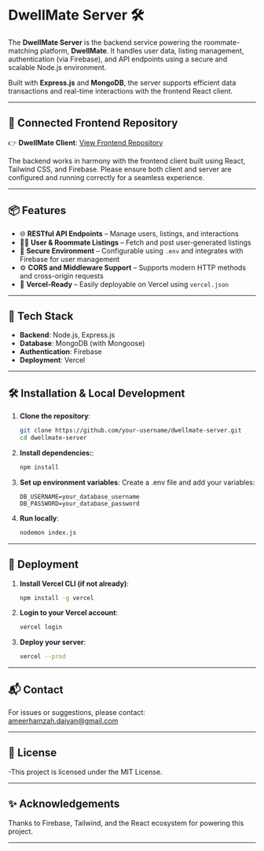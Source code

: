 # DwellMate Server 🛠️

The **DwellMate Server** is the backend service powering the roommate-matching platform, **DwellMate**. It handles user data, listing management, authentication (via Firebase), and API endpoints using a secure and scalable Node.js environment.

Built with **Express.js** and **MongoDB**, the server supports efficient data transactions and real-time interactions with the frontend React client.

---

## 🔗 Connected Frontend Repository

👉 **DwellMate Client**: [View Frontend Repository](https://github.com/ameerhamzahd/dwellmate-client)

The backend works in harmony with the frontend client built using React, Tailwind CSS, and Firebase. Please ensure both client and server are configured and running correctly for a seamless experience.

---

## 📦 Features

- 🌐 **RESTful API Endpoints** – Manage users, listings, and interactions
- 🧑‍💼 **User & Roommate Listings** – Fetch and post user-generated listings
- 🔐 **Secure Environment** – Configurable using `.env` and integrates with Firebase for user management
- ⚙️ **CORS and Middleware Support** – Supports modern HTTP methods and cross-origin requests
- 🚀 **Vercel-Ready** – Easily deployable on Vercel using `vercel.json`

---

## 🧰 Tech Stack

- **Backend**: Node.js, Express.js
- **Database**: MongoDB (with Mongoose)
- **Authentication**: Firebase
- **Deployment**: Vercel

---

## 🛠️ Installation & Local Development

1. **Clone the repository**:
   ```bash
   git clone https://github.com/your-username/dwellmate-server.git
   cd dwellmate-server

2. **Install dependencies:**:
    ```bash
    npm install

3. **Set up environment variables**:
    Create a .env file and add your variables:
    ```env
    DB_USERNAME=your_database_username
    DB_PASSWORD=your_database_password

4. **Run locally**:
    ```bash
    nodemon index.js

---

## 🚀 Deployment

1. **Install Vercel CLI (if not already)**:
    ```bash
    npm install -g vercel

2. **Login to your Vercel account**:
    ```bash
    vercel login

3. **Deploy your server**:
    ```bash
    vercel --prod

---

## 📬 Contact

For issues or suggestions, please contact: ameerhamzah.daiyan@gmail.com

---

## 📄 License

-This project is licensed under the MIT License.

---

## ✨ Acknowledgements

Thanks to Firebase, Tailwind, and the React ecosystem for powering this project.

---